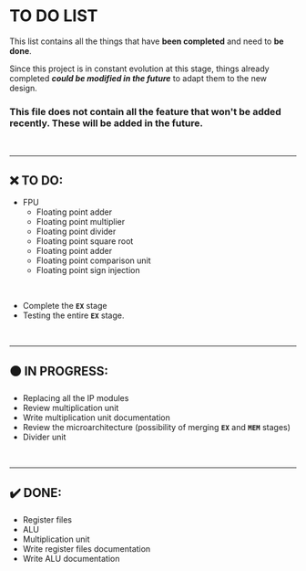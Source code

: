 # TO DO LIST

This list contains all the things that have **been completed** and need to **be done**.

Since this project is in constant evolution at this stage, things already completed ***could be modified in the future*** to adapt them to the new design. 

### This file does not contain all the feature that won't be added recently. These will be added in the future.

<br />

---

## ❌ TO DO:

  * FPU
    * Floating point adder
    * Floating point multiplier
    * Floating point divider
    * Floating point square root
    * Floating point adder
    * Floating point comparison unit
    * Floating point sign injection

<br />

  * Complete the **`EX`** stage
  * Testing the entire **`EX`** stage.

<br />

---

## 🟠 IN PROGRESS:

  * Replacing all the IP modules
  * Review multiplication unit 
  * Write multiplication unit documentation
  * Review the microarchitecture (possibility of merging **`EX`** and **`MEM`** stages)
  * Divider unit
  
<br />

---

## ✔️ DONE:

  * Register files
  * ALU
  * Multiplication unit
  * Write register files documentation
  * Write ALU documentation
